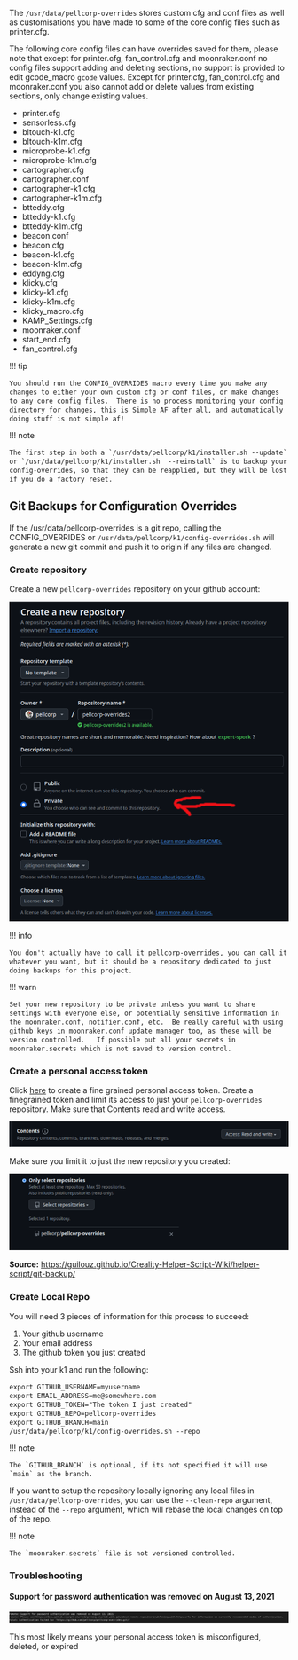 The `/usr/data/pellcorp-overrides` stores custom cfg and conf files as well as customisations you have made to some of the core config files such as printer.cfg.  

The following core config files can have overrides saved for them, please note that except for printer.cfg, fan_control.cfg and moonraker.conf no config files support adding and deleting sections, no support is provided to edit gcode_macro `gcode` values.   Except for printer.cfg, fan_control.cfg and moonraker.conf you also cannot add or delete values from existing sections, only change existing values.

- printer.cfg
- sensorless.cfg
- bltouch-k1.cfg
- bltouch-k1m.cfg
- microprobe-k1.cfg
- microprobe-k1m.cfg
- cartographer.cfg
- cartographer.conf
- cartographer-k1.cfg
- cartographer-k1m.cfg
- btteddy.cfg
- btteddy-k1.cfg
- btteddy-k1m.cfg
- beacon.conf
- beacon.cfg
- beacon-k1.cfg
- beacon-k1m.cfg
- eddyng.cfg
- klicky.cfg
- klicky-k1.cfg
- klicky-k1m.cfg
- klicky_macro.cfg
- KAMP_Settings.cfg
- moonraker.conf
- start_end.cfg
- fan_control.cfg

!!! tip

    You should run the CONFIG_OVERRIDES macro every time you make any changes to either your own custom cfg or conf files, or make changes to any core config files.  There is no process monitoring your config directory for changes, this is Simple AF after all, and automatically doing stuff is not simple af!

!!! note

    The first step in both a `/usr/data/pellcorp/k1/installer.sh --update` or `/usr/data/pellcorp/k1/installer.sh  --reinstall` is to backup your config-overrides, so that they can be reapplied, but they will be lost if you do a factory reset.

## Git Backups for Configuration Overrides

If the /usr/data/pellcorp-overrides is a git repo, calling the CONFIG_OVERRIDES or `/usr/data/pellcorp/k1/config-overrides.sh` will generate a new git commit and push it to origin if any files are changed.

### Create repository

Create a new `pellcorp-overrides` repository on your github account:

![image](assets/images/git_backup_new_repo.png)

!!! info

    You don't actually have to call it pellcorp-overrides, you can call it whatever you want, but it should be a repository dedicated to just doing backups for this project.

!!! warn

    Set your new repository to be private unless you want to share settings with everyone else, or potentially sensitive information in the moonraker.conf, notifier.conf, etc.  Be really careful with using github keys in moonraker.conf update manager too, as these will be version controlled.   If possible put all your secrets in moonraker.secrets which is not saved to version control.

### Create a personal access token

Click [here](https://github.com/settings/tokens?type=beta) to create a fine grained personal access token.  Create a finegrained token and limit its access to just your `pellcorp-overrides` repository.   Make sure that Contents read and write access.

![image](assets/images/git_backup_contents.png)

Make sure you limit it to just the new repository you created:

![image](assets/images/git_backup_select_repo.png)

**Source:** <https://guilouz.github.io/Creality-Helper-Script-Wiki/helper-script/git-backup/>

### Create Local Repo

You will need 3 pieces of information for this process to succeed:

1. Your github username
2. Your email address
3. The github token you just created

Ssh into your k1 and run the following:

```
export GITHUB_USERNAME=myusername
export EMAIL_ADDRESS=me@somewhere.com
export GITHUB_TOKEN="The token I just created"
export GITHUB_REPO=pellcorp-overrides
export GITHUB_BRANCH=main
/usr/data/pellcorp/k1/config-overrides.sh --repo
```

!!! note

    The `GITHUB_BRANCH` is optional, if its not specified it will use `main` as the branch.

If you want to setup the repository locally ignoring any local files in `/usr/data/pellcorp-overrides`, you can use the `--clean-repo` argument, instead of the `--repo` argument, which will rebase the local changes on top of the repo.

!!! note

    The `moonraker.secrets` file is not versioned controlled.

### Troubleshooting

#### Support for password authentication was removed on August 13, 2021

![image](assets/images/git_backups_expired_token.png)

This most likely means your personal access token is misconfigured, deleted, or expired
